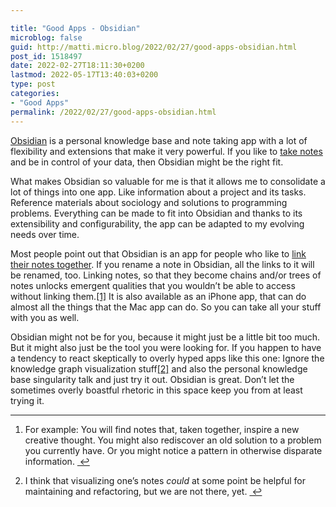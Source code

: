 ```yaml
---

title: "Good Apps - Obsidian"
microblog: false
guid: http://matti.micro.blog/2022/02/27/good-apps-obsidian.html
post_id: 1518497
date: 2022-02-27T18:11:30+0200
lastmod: 2022-05-17T13:40:03+0200
type: post
categories:
- "Good Apps"
permalink: /2022/02/27/good-apps-obsidian.html
---
```

<p><a href="https://obsidian.md">Obsidian</a> is a personal knowledge base and note taking app with a lot of flexibility and extensions that make it very powerful. If you like to <a href="https://blog.martin-haehnel.de/2022/01/23/notes-on-notes.html">take notes</a> and be in control of your data, then Obsidian might be the right fit.</p>
<p>What makes Obsidian so valuable for me is that it allows me to consolidate a lot of things into one app. Like information about a project and its tasks. Reference materials about sociology and solutions to programming problems. Everything can be made to fit into Obsidian and thanks to its extensibility and configurability, the app can be adapted to my evolving needs over time.</p>
<p>Most people point out that Obsidian is an app for people who like to <a href="https://blog.martin-haehnel.de/2022/01/23/103518.html">link their notes together</a>. If you rename a note in Obsidian, all the links to it will be renamed, too. Linking notes, so that they become chains and/or trees of notes unlocks emergent qualities that you wouldn’t be able to access without linking them.<a id="fnref:1" class="footnote" title="see footnote" href="#fn:1">[1]</a> It is also available as an iPhone app, that can do almost all the things that the Mac app can do. So you can take all your stuff with you as well.</p>
<p>Obsidian might not be for you, because it might just be a little bit too much. But it might also just be the tool you were looking for. If you happen to have a tendency to react skeptically to overly hyped apps like this one: Ignore the knowledge graph visualization stuff<a id="fnref:2" class="footnote" title="see footnote" href="#fn:2">[2]</a> and also the personal knowledge base singularity talk and just try it out. Obsidian is great. Don’t let the sometimes overly boastful rhetoric in this space keep you from at least trying it.</p>
<div class="footnotes"><hr />
<ol>
<li id="fn:1">
<p>For example: You will find notes that, taken together, inspire a new creative thought. You might also rediscover an old solution to a problem you currently have. Or you might notice a pattern in otherwise disparate information. <a class="reversefootnote" title="return to article" href="#fnref:1"> ↩</a></p>
</li>
<li id="fn:2">
<p>I think that visualizing one’s notes <em>could</em> at some point be helpful for maintaining and refactoring, but we are not there, yet. <a class="reversefootnote" title="return to article" href="#fnref:2"> ↩</a></p>
</li>
</ol>
</div>

